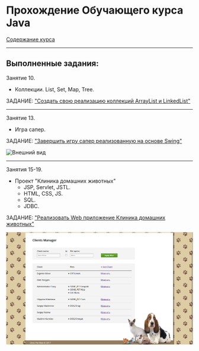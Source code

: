 # Прохождение Обучающего курса Java 
[Содержание курса](https://www.youtube.com/playlist?list=PLW8mAQ8rFUhKFkuXDTb3PT1GKz0T-lCv6)

---------------------------------
Выполненные задания:
---------------------------------

Занятие 10.
- Коллекции. List, Set, Map, Tree.

ЗАДАНИЕ: ["Создать свою реализацию коллекций ArrayList и LinkedList"](https://github.com/maks-sl/JavaLessons/tree/master/src/main/java/ru/lessons/lesson10)

---------------------------------

Занятие 13.
- Игра сапер.

ЗАДАНИЕ: ["Завершить игру сапер реализованную на основе Swing"](https://github.com/maks-sl/JavaLessons/tree/master/src/main/java/ru/lessons/lesson13)

![Внешний вид](https://github.com/maks-sl/JavaLessons/blob/master/src/main/java/ru/lessons/lesson13/demo/sapper.png)

---------------------------------

Занятия 15-19.
- Проект "Клиника домашних животных"
    - JSP, Servlet, JSTL.
    - HTML, CSS, JS.
    - SQL.
    - JDBC.

ЗАДАНИЕ: ["Реализовать Web приложение Клиника домашних животных"](https://github.com/maks-sl/JavaPetClinic)

![Внешний вид](https://github.com/maks-sl/JavaPetClinic/blob/master/demo/view.png)
